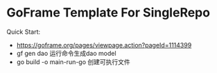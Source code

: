# GoFrame Template For SingleRepo

Quick Start: 
- https://goframe.org/pages/viewpage.action?pageId=1114399
- gf gen dao 运行命令生成dao model
- go build -o main-run-go 创建可执行文件